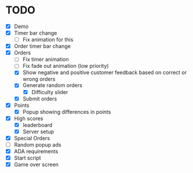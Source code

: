 # TODO

- [x] Demo
- [x] Timer bar change
  - [ ] Fix animation for this
- [x] Order timer bar change
- [x] Orders
  - [ ] Fix timer animation
  - [ ] Fix fade out animation (low priority)
  - [x] Show negative and positive customer feedback based on correct or wrong orders
  - [x] Generate random orders
    - [x] Difficulty slider 
  - [x] Submit orders
- [x] Points
  - [x] Popup showing differences in points
- [x] High scores
  - [x] leaderboard
  - [x] Server setup
- [x] Special Orders
- [ ] Random popup ads
- [x] ADA requirements
- [x] Start script
- [x] Game over screen
